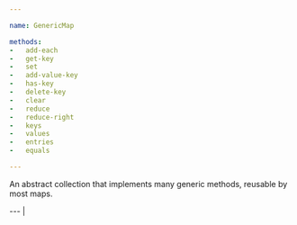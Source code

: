 ```yaml
---

name: GenericMap

methods:
-   add-each
-   get-key
-   set
-   add-value-key
-   has-key
-   delete-key
-   clear
-   reduce
-   reduce-right
-   keys
-   values
-   entries
-   equals

---
```


An abstract collection that implements many generic methods, reusable by most
maps.

--- |

